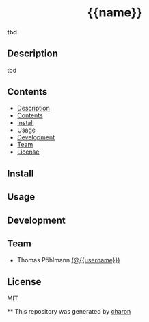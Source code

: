 <h1 align="center">
  {{name}}
</h1>

<h4>
  tbd
</h4>

## Description

tbd

## Contents

- [Description](#description)
- [Contents](#contents)
- [Install](#install)
- [Usage](#usage)
- [Development](#development)
- [Team](#team)
- [License](#license)

## Install

## Usage

## Development

## Team

- Thomas Pöhlmann [(@{{username}})](https://github.com/{{username}})

## License

[MIT]({{repository}}/blob/master/license.md)


** This repository was generated by [charon](https://github.com/perryrh0dan/charon)
